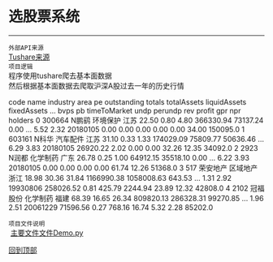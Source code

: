 # 选股票系统
***
`外部API来源`  
  [Tushare来源](http://tushare.org "悬停显示")  
`项目逻辑`   
  程序使用tushare爬去基本面数据  
  然后根据基本面数据去爬取沪深A股过去一年的历史行情  
  
  code	name	industry	area	pe	outstanding	totals	totalAssets	liquidAssets	fixedAssets	...	bvps	pb	timeToMarket	undp	perundp	rev	profit	gpr	npr	holders
0	300664	N鹏鹞	环境保护	江苏	22.50	0.80	4.80	366330.94	73137.24	0.00	...	5.52	2.32	20180105	0.00	0.00	0.00	0.00	0.00	34.00	150095.0
1	603161	N科华	汽车配件	江苏	31.10	0.33	1.33	174029.09	75809.77	50636.46	...	6.29	3.83	20180105	26920.22	2.02	0.00	0.00	32.26	12.35	34092.0
2	2923	N润都	化学制药	广东	26.78	0.25	1.00	64912.15	35518.10	0.00	...	6.22	3.93	20180105	0.00	0.00	0.00	0.00	61.74	12.26	51368.0
3	517	荣安地产	区域地产	浙江	18.98	30.36	31.84	1166990.38	1058008.63	643.53	...	1.31	2.92	19930806	258026.52	0.81	425.79	2244.94	23.89	12.32	42808.0
4	2102	冠福股份	化学制药	福建	68.39	16.65	26.34	809820.13	286328.31	99270.85	...	1.96	2.51	20061229	71596.56	0.27	768.16	16.74	5.32	2.28	85202.0
  
`项目文件说明`   
  [主要文件文件Demo.py](Demo.py)  

[回到顶部](#readme)	 
